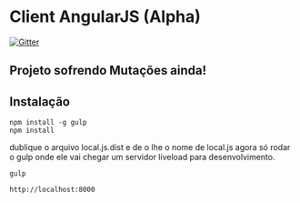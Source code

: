 Client AngularJS (Alpha)
========================

[![Gitter](https://badges.gitter.im/Join%20Chat.svg)](https://gitter.im/undefinedsource/cs-angularjs?utm_source=badge&utm_medium=badge&utm_campaign=pr-badge)

Projeto sofrendo Mutações ainda!
--------------------------------

Instalação
----------

	npm install -g gulp
	npm install
	
dublique o arquivo local.js.dist e de o lhe o nome de local.js
agora só rodar o gulp onde ele vai chegar um servidor liveload para desenvolvimento.

	gulp
	
	http://localhost:8000

